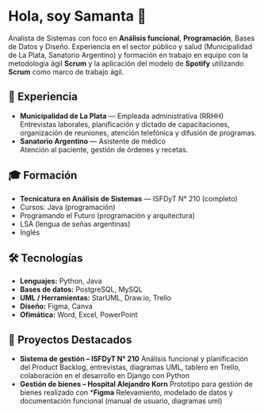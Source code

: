 # Hola, soy Samanta 👋
Analista de Sistemas con foco en **Análisis funcional**, **Programación**, Bases de Datos y Diseño. Experiencia en el sector público y salud (Municipalidad de La Plata, Sanatorio Argentino) y formación en trabajo en equipo con la metodología ágil **Scrum** y la aplicación del modelo de **Spotify** utilizando **Scrum** como marco de trabajo ágil.

## 💼 Experiencia
- **Municipalidad de La Plata** — Empleada administrativa (RRHH)  
  Entrevistas laborales, planificación y dictado de capacitaciones, organización de reuniones, atención telefónica y difusión de programas.
- **Sanatorio Argentino** — Asistente de médico  
  Atención al paciente, gestión de órdenes y recetas.

## 🎓 Formación
- **Tecnicatura en Análisis de Sistemas** — ISFDyT N° 210 (completo)
- Cursos: Java (programación)
- Programando el Futuro (programación y arquitectura)
- LSA (lengua de señas argentinas)
- Inglés

## 🛠️ Tecnologías
- **Lenguajes:** Python, Java  
- **Bases de datos:** PostgreSQL, MySQL  
- **UML / Herramientas:** StarUML, Draw.io, Trello  
- **Diseño:** Figma, Canva  
- **Ofimática:** Word, Excel, PowerPoint

## 📌 Proyectos Destacados
- **Sistema de gestión – ISFDyT N° 210** 
  Análisis funcional y planificación del Product Backlog, entrevistas, diagramas UML, tablero en Trello, colaboración en el desarrollo en Django con Python
- **Gestión de bienes – Hospital Alejandro Korn**
  Prototipo para gestión de bienes realizado con ***Figma**
  Relevamiento, modelado de datos y documentación funcional (manual de usuario, diagramas uml) 

